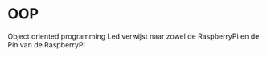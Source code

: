 # OOP
Object oriented programming
Led verwijst naar zowel de RaspberryPi en de Pin van de RaspberryPi

